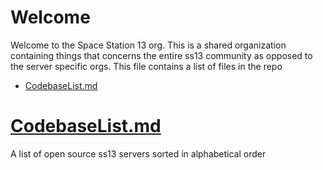 <!-- omit in toc -->
# Welcome

Welcome to the Space Station 13 org. This is a shared organization containing things that concerns the entire ss13 community as opposed to the server specific orgs.
This file contains a list of files in the repo

- [CodebaseList.md](#codebaselistmd)

# [CodebaseList.md](CodebaseList.md)
A list of open source ss13 servers sorted in alphabetical order